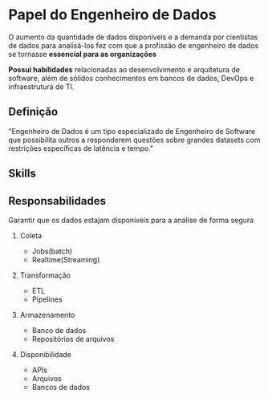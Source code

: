 # Papel do Engenheiro de Dados

O aumento da quantidade de dados disponíveis e a demanda por cientistas de dados para analisá-los fez com que a profissão de engenheiro de dados se tornasse **essencial para as organizações**

**Possui habilidades** relacionadas ao desenvolvimento e arquitetura de software, além de sólidos conhecimentos em bancos de dados, DevOps e infraestrutura de TI.

## Definição

"Engenheiro de Dados é um tipo especializado de Engenheiro de Software que possibilita outros a responderem questões sobre grandes datasets com restrições específicas de latência e tempo."

## Skills

## Responsabilidades

Garantir que os dados estajam disponíveis para a análise de forma segura

1. Coleta 
   - Jobs(batch)
   - Realtime(Streaming)

2. Transformação
   - ETL
   - Pipelines

3. Armazenamento
   - Banco de dados
   - Repositórios de arquivos

4. Disponibilidade 
   - APIs
   - Arquivos
   - Bancos de dados

